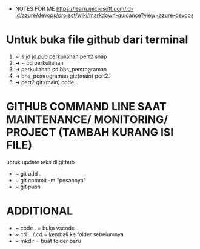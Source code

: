 * NOTES FOR ME
https://learn.microsoft.com/id-id/azure/devops/project/wiki/markdown-guidance?view=azure-devops

# Untuk buka file github dari terminal
1. ~ ls
jd  jd.pub  perkuliahan  pert2  snap
2. ➜  ~ cd perkuliahan
3. ➜  perkuliahan cd bhs_pemrograman
4. ➜  bhs_pemrograman git:(main) pert2.
5. ➜  pert2 git:(main) code .

# GITHUB COMMAND LINE SAAT MAINTENANCE/ MONITORING/ PROJECT (TAMBAH KURANG ISI FILE)
untuk update teks di github
* ~ git add .
* ~ git commit -m "pesannya"
* ~ git push

# ADDITIONAL
* ~ code . = buka vscode
* ~ cd . ./ cd = kembali ke folder sebelumnya
* ~ mkdir = buat folder baru
